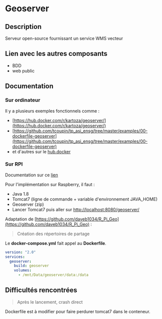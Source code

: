 # Geoserver #

## Description ##

Serveur open-source fournissant un service WMS vecteur

## Lien avec les autres composants ##

- BDD
- web public

## Documentation ##

### Sur ordinateur ###

Il y a plusieurs exemples fonctionnels comme :
- [https://hub.docker.com/r/kartoza/geoserver/](https://hub.docker.com/r/kartoza/geoserver/)
- [https://github.com/tcoupin/tp_asi_ensg/tree/master/examples/00-dockerfile-geoserver](https://github.com/tcoupin/tp_asi_ensg/tree/master/examples/00-dockerfile-geoserver)
- et d'autres sur le [hub.docker](https://hub.docker.com/search/?isAutomated=0&isOfficial=0&page=1&pullCount=0&q=geoserver&starCount=0)

### Sur RPI ###

Documentation sur ce [lien](http://blog.sortedset.com/gis-tiny-box-geoserver-raspberry-pi/)

Pour l'implémentation sur Raspberry, il faut :
- Java 1.8
- Tomcat7 (ligne de commande + variable d'environnement JAVA_HOME)
- Geoserver (zip)
- Lancer Tomcat7 puis aller sur [http://localhost:8080/geoserver/](http://localhost:8080/geoserver/)


Adaptation de [https://github.com/daveb1034/R_Pi_Geo](https://github.com/daveb1034/R_Pi_Geo) :

> Création des répertoires de partage

Le **docker-compose.yml** fait appel au **Dockerfile**.
```yml
version: "2.0"
services:
  geoserver:
    build: geoserver
    volumes:
      - /mnt/Data/geoserver/data:/data
```

## Difficultés rencontrées ##

> Après le lancement, crash direct  

Dockerfile est à modifier pour faire perdurer tomcat7 dans le conteneur.
